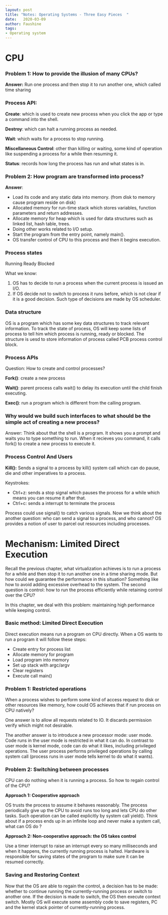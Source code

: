```yaml
---
layout: post
title: "Notes: Operating Systems - Three Easy Pieces  "
date:   2020-03-09
author: Faushine
tags: 
- Operating system
---
```




# CPU

### Problem 1: How to provide the illusion of many CPUs?

**Answer:** Run one process and then stop it to run another one, which called time sharing

### Process API:

**Create**: which is used to create new process when you click the app or type a command into the shell.

**Destroy**: which can halt a running process as needed.

**Wait**: which waits for a process to stop running.

**Miscellaneous Control**: other than killing or waiting, some kind of operation like suspending a process for a while then resuming it.

**Status**: records how long the process has run and what states is in.


### Problem 2: How program are transformed into process?

**Answer**:

 - Load its code and any static data into memory. (from disk to memory cause program reside on disk)
 - Allocated memory for run-time stack which stores variables, function parameters and return addresses.
 - Allocate memory for heap which is used for data structures such as linked list, hash table, trees.
 - Doing other works related to I/O setup.
 - Start the program from the entry point, namely main().
 - OS transfer control of CPU to this process and then it begins execution.


### Process states

Running 
Ready
Blocked

What we know: 

 1. OS has to decide to run a process when the current process is issued an I/O. 
 2. If OS decide not to switch to process it runs before, which is not clear if it is a good decision. Such type of decisions are made by OS scheduler.

### Data structure

OS is a program which has some key data structures to track relevant information. To track the state of process, OS will keep some lists of process to tell him which process is running, ready or blocked. The structure is uesd to store information of process called PCB process control block.


### Process APIs

Question: How to create and control processes?

**Fork()**: create a new process

**Wait()**: parent process calls wait() to delay its execution until the child finish executing.

**Exec()**: run a program which is different from the calling program.

### Why would we build such interfaces to what should be the simple act of creating a new process?

Answer:
Think about that the shell is a program. It shows you a prompt and waits you to type something to run. When it recieves you command, it calls fork() to create a new process to execute it.

### Process Control And Users

**Kill():** Sends a signal to a process by kill() system call which can do pause, die and other imperatives to a process.

Keystrokes:

 - Ctrl+z: sends a stop signal which pauses the process for a while which means you can resume it after that.
 - Ctrl+c: sends a interrupt to terminate the process 

Process could use signal() to catch various signals. Now we think about the another question: who can send a signal to a process, and who cannot? OS provides a notion of user to parcel out resources including processes.

# Mechanism: Limited Direct Execution 

Recall the previous chapter, what virtualization achieves is to run a process for a while and then stop it to run another one in a time sharing mode. But how could we guarantee the performance in this situation? Something like how to avoid adding excessive overhead to the system. The second question is control: how to run the process efficiently while retaining control over the CPU? 

In this chapter, we deal with this problem: maintaining high performance while keeping control.

### Basic method: Limited Direct Execution

Direct execution means run a program on CPU directly. When a OS wants to run a program it will follow these steps:

 - Create entry for process list
 - Allocate memory for program
 - Load program into memory
 - Set up stack with argc/argv
 - Clear registers
 - Execute call main()

### Problem 1: Restricted operations
	
When a process wishes to perform some kind of access request to disk or other resources like memory, how could OS achieves that if run process on CPU natively?
	
One answer is to allow all requests related to IO. It discards permission verify which might not desirable.
	
The another answer is to introduce a new processor mode: user mode. Code runs in the user mode is restricted in what it can do. In contrast to user mode is kernel mode, code can do what it likes, including privileged operations. The user process performs privileged operations by calling system call (process runs in user mode tells kernel to do what it wants).
	
### Problem 2: Switching between processes
	
CPU can do nothing when it is running a process. So how to regain control of the CPU?
	
**Approach 1: Cooperative approach**
	
OS trusts the process to assume it behaves reasonably. The process periodically give up the CPU to avoid runs too long and lets CPU do other tasks. Such operation can be called explicitly by system call yield(). Think about if a process ends up in an infinite loop and never make a system call, what can OS do ?
	
**Approach 2: Non-cooperative approach: the OS takes control**
	
Use a timer interrupt to raise an interrupt every so many milliseconds and when it happens, the currently running process is halted. Hardware is responsible for saving states of the program to make sure it can be resumed correctly.
	
	
### Saving and Restoring Context
	
Now that the OS are able to regain the control, a decision has to be made: whether to continue running the currently-running process or switch to another one. If the decision is made to switch, the OS then execute context switch. Mostly OS will execute some assembly code to save registers, PC and the kernel stack pointer of currently-running process.
